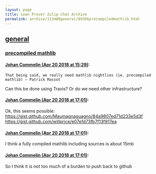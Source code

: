 ```yaml
---
layout: page
title: Lean Prover Zulip Chat Archive 
permalink: archive/113488general/89366precompiledmathlib.html
---
```


## [general](index.html)
### [precompiled mathlib](89366precompiledmathlib.html)

#### [Johan Commelin (Apr 20 2018 at 15:29)](https://leanprover.zulipchat.com/#narrow/stream/113488-general/topic/precompiled%20mathlib/near/125449071):
```quote
That being said, we really need mathlib nightlies (ie. precompiled mathlib) — Patrick Massot
```
Can this be done using Travis? Or do we need other infrastructure?

#### [Johan Commelin (Apr 20 2018 at 17:01)](https://leanprover.zulipchat.com/#narrow/stream/113488-general/topic/precompiled%20mathlib/near/125452560):
Ok, this seems possible:
https://gist.github.com/Maumagnaguagno/84a9807ed71d233e5d3f
https://gist.github.com/willprice/e07efd73fb7f13f917ea

#### [Johan Commelin (Apr 20 2018 at 17:01)](https://leanprover.zulipchat.com/#narrow/stream/113488-general/topic/precompiled%20mathlib/near/125452567):
I think a fully compiled mathlib including sources is about 15mb

#### [Johan Commelin (Apr 20 2018 at 17:01)](https://leanprover.zulipchat.com/#narrow/stream/113488-general/topic/precompiled%20mathlib/near/125452572):
So I think it is not too much of a burden to push back to github

